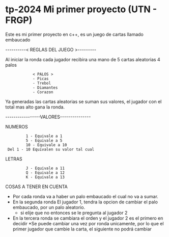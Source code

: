 # tp-2024 Mi primer proyecto (UTN - FRGP)
Este es mi primer proyecto en c++, es un juego de cartas llamado embaucado


----------< REGLAS DEL JUEGO >---------


Al iniciar la ronda cada jugador recibira
una mano de 5 cartas aleatorias 4 palos

                < PALOS >
                - Picas
                - Trebol
                - Diamantes
                - Corazon

Ya generadas las cartas aleatorias se suman
sus valores, el jugador con el total mas alto
gana la ronda. 


-----------------VALORES--------------- 

NUMEROS

             1 - Equivale a 1
             5 - Equivale a 5
             10 - Equivale a 10    
     Del 1 - 10 Equivalen su valor tal cual

LETRAS

             J - Equivale a 11
             Q - Equivale a 12
             K - Equivale a 13


COSAS A TENER EN CUENTA

- Por cada ronda va a haber un palo embaucado 
el cual no va a sumar.
- En la segunda ronda El jugador 1, tendra la opcion
  de cambiar el palo embaucado, por un palo aleatorio.
  * si elije que no entonces se le pregunta al jugador 2
- En la tercera ronda se cambiara el orden y el jugador 2
  es el primero en decidir
  *Se puede cambiar una vez por ronda unicamente, por lo que
   el primer jugador que cambie la carta, el siguiente no podrá cambiar

